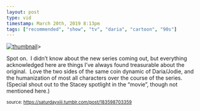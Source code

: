```yaml
---
layout: post
type: vid
timestamp: March 20th, 2019 8:13pm
tags: ["recommended", "show", "tv", "daria", "cartoon", "90s"]
---
```

[![thumbnail](http://i3.ytimg.com/vi/ZZswmxq-K1M/hqdefault.jpg)](https://www.youtube.com/watch?v=ZZswmxq-K1M)>
    
Spot on.  I didn’t know about the new series coming out, but everything acknowledged here are things I’ve always found treasurable about the original.  Love the two sides of the same coin dynamic of Daria/Jodie, and the humanization of most all characters over the course of the series.  (Special shout out to the Stacey spotlight in the “movie”, though not mentioned here.)
 
  
<small>source: https://saturdayxiii.tumblr.com/post/183598703359</small>